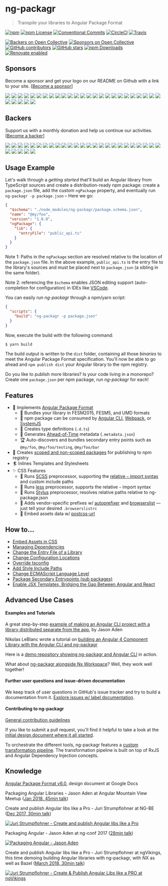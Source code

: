 # ng-packagr

> Transpile your libraries to Angular Package Format


[![npm](https://img.shields.io/npm/v/ng-packagr.svg?style=flat-square)](https://www.npmjs.com/package/ng-packagr)
[![npm License](https://img.shields.io/npm/l/ng-packagr.svg?style=flat-square)](https://github.com/ng-packagr/ng-packagr/blob/master/LICENSE)
[![Conventional Commits](https://img.shields.io/badge/Conventional%20Commits-1.0.0-yellow.svg?style=flat-square)](https://conventionalcommits.org)
[![CircleCI](https://img.shields.io/circleci/project/github/ng-packagr/ng-packagr/master.svg?label=Circle%20CI&style=flat-square)](https://circleci.com/gh/ng-packagr/ng-packagr)
[![Travis](https://img.shields.io/travis/ng-packagr/ng-packagr/master.svg?label=Travis%20CI&style=flat-square)](https://travis-ci.org/ng-packagr/ng-packagr)

[![Backers on Open Collective](https://opencollective.com/ng-packagr/backers/badge.svg?style=flat-square)](#backers)
[![Sponsors on Open Collective](https://opencollective.com/ng-packagr/sponsors/badge.svg?style=flat-square)](#sponsors)
[![GitHub contributors](https://img.shields.io/github/contributors/ng-packagr/ng-packagr.svg?style=flat-square)](https://github.com/ng-packagr/ng-packagr)
[![GitHub stars](https://img.shields.io/github/stars/ng-packagr/ng-packagr.svg?label=GitHub%20Stars&style=flat-square)](https://github.com/ng-packagr/ng-packagr)
[![npm Downloads](https://img.shields.io/npm/dw/ng-packagr.svg?style=flat-square)](https://www.npmjs.com/package/ng-packagr)
[![Renovate enabled](https://img.shields.io/badge/renovate-enabled-brightgreen.svg?style=flat-square)](https://renovateapp.com/)


## Sponsors

Become a sponsor and get your logo on our README on Github with a link to your
site.
[[Become a sponsor](https://opencollective.com/ng-packagr#contributors)]

<a href="https://opencollective.com/ng-packagr/sponsor/0/website" target="_blank"><img src="https://opencollective.com/ng-packagr/sponsor/0/avatar.svg"></a>
<a href="https://opencollective.com/ng-packagr/sponsor/1/website" target="_blank"><img src="https://opencollective.com/ng-packagr/sponsor/1/avatar.svg"></a>
<a href="https://opencollective.com/ng-packagr/sponsor/2/website" target="_blank"><img src="https://opencollective.com/ng-packagr/sponsor/2/avatar.svg"></a>
<a href="https://opencollective.com/ng-packagr/sponsor/3/website" target="_blank"><img src="https://opencollective.com/ng-packagr/sponsor/3/avatar.svg"></a>
<a href="https://opencollective.com/ng-packagr/sponsor/4/website" target="_blank"><img src="https://opencollective.com/ng-packagr/sponsor/4/avatar.svg"></a>
<a href="https://opencollective.com/ng-packagr/sponsor/5/website" target="_blank"><img src="https://opencollective.com/ng-packagr/sponsor/5/avatar.svg"></a>
<a href="https://opencollective.com/ng-packagr/sponsor/6/website" target="_blank"><img src="https://opencollective.com/ng-packagr/sponsor/6/avatar.svg"></a>
<a href="https://opencollective.com/ng-packagr/sponsor/7/website" target="_blank"><img src="https://opencollective.com/ng-packagr/sponsor/7/avatar.svg"></a>
<a href="https://opencollective.com/ng-packagr/sponsor/8/website" target="_blank"><img src="https://opencollective.com/ng-packagr/sponsor/8/avatar.svg"></a>
<a href="https://opencollective.com/ng-packagr/sponsor/9/website" target="_blank"><img src="https://opencollective.com/ng-packagr/sponsor/9/avatar.svg"></a>
<a href="https://opencollective.com/ng-packagr/sponsor/10/website" target="_blank"><img src="https://opencollective.com/ng-packagr/sponsor/10/avatar.svg"></a>
<a href="https://opencollective.com/ng-packagr/sponsor/11/website" target="_blank"><img src="https://opencollective.com/ng-packagr/sponsor/11/avatar.svg"></a>
<a href="https://opencollective.com/ng-packagr/sponsor/12/website" target="_blank"><img src="https://opencollective.com/ng-packagr/sponsor/12/avatar.svg"></a>
<a href="https://opencollective.com/ng-packagr/sponsor/13/website" target="_blank"><img src="https://opencollective.com/ng-packagr/sponsor/13/avatar.svg"></a>
<a href="https://opencollective.com/ng-packagr/sponsor/14/website" target="_blank"><img src="https://opencollective.com/ng-packagr/sponsor/14/avatar.svg"></a>
<a href="https://opencollective.com/ng-packagr/sponsor/15/website" target="_blank"><img src="https://opencollective.com/ng-packagr/sponsor/15/avatar.svg"></a>
<a href="https://opencollective.com/ng-packagr/sponsor/16/website" target="_blank"><img src="https://opencollective.com/ng-packagr/sponsor/16/avatar.svg"></a>
<a href="https://opencollective.com/ng-packagr/sponsor/17/website" target="_blank"><img src="https://opencollective.com/ng-packagr/sponsor/17/avatar.svg"></a>
<a href="https://opencollective.com/ng-packagr/sponsor/18/website" target="_blank"><img src="https://opencollective.com/ng-packagr/sponsor/18/avatar.svg"></a>
<a href="https://opencollective.com/ng-packagr/sponsor/19/website" target="_blank"><img src="https://opencollective.com/ng-packagr/sponsor/19/avatar.svg"></a>
<a href="https://opencollective.com/ng-packagr/sponsor/20/website" target="_blank"><img src="https://opencollective.com/ng-packagr/sponsor/20/avatar.svg"></a>
<a href="https://opencollective.com/ng-packagr/sponsor/21/website" target="_blank"><img src="https://opencollective.com/ng-packagr/sponsor/21/avatar.svg"></a>
<a href="https://opencollective.com/ng-packagr/sponsor/22/website" target="_blank"><img src="https://opencollective.com/ng-packagr/sponsor/22/avatar.svg"></a>
<a href="https://opencollective.com/ng-packagr/sponsor/23/website" target="_blank"><img src="https://opencollective.com/ng-packagr/sponsor/23/avatar.svg"></a>
<a href="https://opencollective.com/ng-packagr/sponsor/24/website" target="_blank"><img src="https://opencollective.com/ng-packagr/sponsor/24/avatar.svg"></a>
<a href="https://opencollective.com/ng-packagr/sponsor/25/website" target="_blank"><img src="https://opencollective.com/ng-packagr/sponsor/25/avatar.svg"></a>
<a href="https://opencollective.com/ng-packagr/sponsor/26/website" target="_blank"><img src="https://opencollective.com/ng-packagr/sponsor/26/avatar.svg"></a>
<a href="https://opencollective.com/ng-packagr/sponsor/27/website" target="_blank"><img src="https://opencollective.com/ng-packagr/sponsor/27/avatar.svg"></a>
<a href="https://opencollective.com/ng-packagr/sponsor/28/website" target="_blank"><img src="https://opencollective.com/ng-packagr/sponsor/28/avatar.svg"></a>
<a href="https://opencollective.com/ng-packagr/sponsor/29/website" target="_blank"><img src="https://opencollective.com/ng-packagr/sponsor/29/avatar.svg"></a>


## Backers

Support us with a monthly donation and help us continue our activities.
[[Become a backer](https://opencollective.com/ng-packagr#contributors)]

<a href="https://opencollective.com/ng-packagr/backer/0/website" target="_blank"><img src="https://opencollective.com/ng-packagr/backer/0/avatar.svg"></a>
<a href="https://opencollective.com/ng-packagr/backer/1/website" target="_blank"><img src="https://opencollective.com/ng-packagr/backer/1/avatar.svg"></a>
<a href="https://opencollective.com/ng-packagr/backer/2/website" target="_blank"><img src="https://opencollective.com/ng-packagr/backer/2/avatar.svg"></a>
<a href="https://opencollective.com/ng-packagr/backer/3/website" target="_blank"><img src="https://opencollective.com/ng-packagr/backer/3/avatar.svg"></a>
<a href="https://opencollective.com/ng-packagr/backer/4/website" target="_blank"><img src="https://opencollective.com/ng-packagr/backer/4/avatar.svg"></a>
<a href="https://opencollective.com/ng-packagr/backer/5/website" target="_blank"><img src="https://opencollective.com/ng-packagr/backer/5/avatar.svg"></a>
<a href="https://opencollective.com/ng-packagr/backer/6/website" target="_blank"><img src="https://opencollective.com/ng-packagr/backer/6/avatar.svg"></a>
<a href="https://opencollective.com/ng-packagr/backer/7/website" target="_blank"><img src="https://opencollective.com/ng-packagr/backer/7/avatar.svg"></a>
<a href="https://opencollective.com/ng-packagr/backer/8/website" target="_blank"><img src="https://opencollective.com/ng-packagr/backer/8/avatar.svg"></a>
<a href="https://opencollective.com/ng-packagr/backer/9/website" target="_blank"><img src="https://opencollective.com/ng-packagr/backer/9/avatar.svg"></a>
<a href="https://opencollective.com/ng-packagr/backer/10/website" target="_blank"><img src="https://opencollective.com/ng-packagr/backer/10/avatar.svg"></a>
<a href="https://opencollective.com/ng-packagr/backer/11/website" target="_blank"><img src="https://opencollective.com/ng-packagr/backer/11/avatar.svg"></a>
<a href="https://opencollective.com/ng-packagr/backer/12/website" target="_blank"><img src="https://opencollective.com/ng-packagr/backer/12/avatar.svg"></a>
<a href="https://opencollective.com/ng-packagr/backer/13/website" target="_blank"><img src="https://opencollective.com/ng-packagr/backer/13/avatar.svg"></a>
<a href="https://opencollective.com/ng-packagr/backer/14/website" target="_blank"><img src="https://opencollective.com/ng-packagr/backer/14/avatar.svg"></a>
<a href="https://opencollective.com/ng-packagr/backer/15/website" target="_blank"><img src="https://opencollective.com/ng-packagr/backer/15/avatar.svg"></a>
<a href="https://opencollective.com/ng-packagr/backer/16/website" target="_blank"><img src="https://opencollective.com/ng-packagr/backer/16/avatar.svg"></a>
<a href="https://opencollective.com/ng-packagr/backer/17/website" target="_blank"><img src="https://opencollective.com/ng-packagr/backer/17/avatar.svg"></a>
<a href="https://opencollective.com/ng-packagr/backer/18/website" target="_blank"><img src="https://opencollective.com/ng-packagr/backer/18/avatar.svg"></a>
<a href="https://opencollective.com/ng-packagr/backer/19/website" target="_blank"><img src="https://opencollective.com/ng-packagr/backer/19/avatar.svg"></a>
<a href="https://opencollective.com/ng-packagr/backer/20/website" target="_blank"><img src="https://opencollective.com/ng-packagr/backer/20/avatar.svg"></a>
<a href="https://opencollective.com/ng-packagr/backer/21/website" target="_blank"><img src="https://opencollective.com/ng-packagr/backer/21/avatar.svg"></a>
<a href="https://opencollective.com/ng-packagr/backer/22/website" target="_blank"><img src="https://opencollective.com/ng-packagr/backer/22/avatar.svg"></a>
<a href="https://opencollective.com/ng-packagr/backer/23/website" target="_blank"><img src="https://opencollective.com/ng-packagr/backer/23/avatar.svg"></a>
<a href="https://opencollective.com/ng-packagr/backer/24/website" target="_blank"><img src="https://opencollective.com/ng-packagr/backer/24/avatar.svg"></a>
<a href="https://opencollective.com/ng-packagr/backer/25/website" target="_blank"><img src="https://opencollective.com/ng-packagr/backer/25/avatar.svg"></a>
<a href="https://opencollective.com/ng-packagr/backer/26/website" target="_blank"><img src="https://opencollective.com/ng-packagr/backer/26/avatar.svg"></a>
<a href="https://opencollective.com/ng-packagr/backer/27/website" target="_blank"><img src="https://opencollective.com/ng-packagr/backer/27/avatar.svg"></a>
<a href="https://opencollective.com/ng-packagr/backer/28/website" target="_blank"><img src="https://opencollective.com/ng-packagr/backer/28/avatar.svg"></a>
<a href="https://opencollective.com/ng-packagr/backer/29/website" target="_blank"><img src="https://opencollective.com/ng-packagr/backer/29/avatar.svg"></a>


## Usage Example

Let's walk through a _getting started_ that'll build an Angular library from TypeScript sources and create a distribution-ready npm package:
create a `package.json` file, add the custom `ngPackage` property, and eventually run `ng-packagr -p package.json`
– Here we go:

```json
{
  "$schema": "./node_modules/ng-packagr/package.schema.json",
  "name": "@my/foo",
  "version": "1.0.0",
  "ngPackage": {
    "lib": {
      "entryFile": "public_api.ts"
    }
  }
}
```

Note 1: Paths in the `ngPackage` section are resolved relative to the location of the `package.json` file.
In the above example, `public_api.ts` is the entry file to the library's sources and must be placed next to `package.json` (a sibling in the same folder).

Note 2: referencing the `$schema` enables JSON editing support (auto-completion for configuration) in IDEs like [VSCode](https://github.com/Microsoft/vscode).

You can easily run _ng-packagr_ through a npm/yarn script:

```json
{
  "scripts": {
    "build": "ng-packagr -p package.json"
  }
}
```

Now, execute the build with the following command:

```bash
$ yarn build
```

The build output is written to the `dist` folder, containing all those _binaries_ to meet the Angular Package Format specification.
You'll now be able to go ahead and `npm publish dist` your Angular library to the npm registry.

Do you like to publish more libraries?
Is your code living in a monorepo?
Create one `package.json` per npm package, run _ng-packagr_ for each!

## Features

* :gift: Implements [Angular Package Format](https://docs.google.com/document/d/1CZC2rcpxffTDfRDs6p1cfbmKNLA6x5O-NtkJglDaBVs/preview)
  * :checkered_flag: Bundles your library in FESM2015, FESM5, and UMD formats
  * :school_satchel: npm package can be consumed by [Angular CLI](https://github.com/angular/angular-cli), [Webpack](https://github.com/webpack/webpack), or [SystemJS](https://github.com/systemjs/systemjs)
  * :dancer: Creates type definitions (`.d.ts`)
  * :runner: Generates [Ahead-of-Time](https://angular.io/guide/aot-compiler#why-do-aot-compilation) metadata (`.metadata.json`)
  * :trophy: Auto-discovers and bundles secondary entry points such as `@my/foo`, `@my/foo/testing`, `@my/foo/bar`
* :mag_right: Creates [scoped and non-scoped packages](https://docs.npmjs.com/misc/scope) for publishing to npm registry
* :surfer: Inlines Templates and Stylesheets
* :sparkles: CSS Features
  * :camel: Runs [SCSS](http://sass-lang.com/guide) preprocessor, supporting the [relative `~` import syntax](https://github.com/webpack-contrib/sass-loader#imports) and custom include paths
  * :elephant: Runs [less](http://lesscss.org/#getting-started) preprocessor, supports the relative `~` import syntax
  * :snake: Runs [Stylus](http://stylus-lang.com) preprocessor, resolves relative paths relative to ng-package.json
  * :monkey: Adds vendor-specific prefixes w/ [autoprefixer](https://github.com/postcss/autoprefixer#autoprefixer-) and [browserslist](https://github.com/ai/browserslist#queries) &mdash; just tell your desired `.browserslistrc`
  * :tiger: Embed assets data w/ [postcss-url](https://github.com/postcss/postcss-url#inline)


## How to…
- [Embed Assets in CSS](docs/embed-assets-css.md)
- [Managing Dependencies](docs/dependencies.md)
- [Change the Entry File of a Library](docs/entry-file.md)
- [Change Configuration Locations](docs/configuration-locations.md)
- [Override tsconfig](docs/override-tsconfig.md)
- [Add Style Include Paths](docs/style-include-paths.md)
- [Change ECMAScript Language Level](docs/language-level.md)
- [Package Secondary Entrypoints (sub packages)](docs/secondary-entrypoints.md)
- [Enable JSX Templates, Bridging the Gap Between Angular and React](docs/jsx.md)

## Advanced Use Cases

#### Examples and Tutorials

A great step-by-step [example of making an Angular CLI project with a library distributed separate from the app](https://github.com/jasonaden/angular-cli-lib-example), by Jason Aden

Nikolas LeBlanc wrote a tutorial on [building an Angular 4 Component Library with the Angular CLI and ng-packagr](https://medium.com/@ngl817/building-an-angular-4-component-library-with-the-angular-cli-and-ng-packagr-53b2ade0701e)

Here is a [demo repository showing ng-packagr and Angular CLI](https://github.com/ng-packagr/ng-packaged) in action.

What about [ng-packagr alongside Nx Workspace](https://github.com/ng-packagr/nx-packaged)? Well, they work well together!

#### Further user questions and issue-driven documentation

We keep track of user questions in GitHub's issue tracker and try to build a documentation from it.
[Explore issues w/ label documentation](https://github.com/ng-packagr/ng-packagr/issues?q=label%3Adocumentation%20).

#### Contributing to ng-packagr

[General contribution guidelines](./CONTRIBUTING.md)

If you like to submit a pull request, you'll find it helpful to take a look at the [initial design document where it all started](./docs/DESIGN.md).

To orchestrate the different tools, ng-packagr features a [custom transformation pipeline](docs/transformation-pipeline.md#a-transformation-pipeline). The transformation pipeline is built on top of RxJS and Angular Dependency Injection concepts.

## Knowledge

[Angular Package Format v6.0](https://docs.google.com/document/d/1CZC2rcpxffTDfRDs6p1cfbmKNLA6x5O-NtkJglDaBVs/preview), design document at Google Docs

Packaging Angular Libraries - Jason Aden at Angular Mountain View Meetup ([Jan 2018, 45min talk](https://www.youtube.com/watch?v=QfvwQEJVOig&t=3612s))

Create and publish Angular libs like a Pro - Juri Strumpflohner at NG-BE ([Dec 2017, 30min talk](https://youtu.be/K4YMmwxGKjY))

[![Juri Strumpflohner - Create and publish Angular libs like a Pro](https://img.youtube.com/vi/K4YMmwxGKjY/0.jpg)](https://youtu.be/K4YMmwxGKjY)

Packaging Angular - Jason Aden at ng-conf 2017 ([28min talk](https://youtu.be/unICbsPGFIA))

[![Packaging Angular - Jason Aden](https://img.youtube.com/vi/unICbsPGFIA/0.jpg)](https://youtu.be/unICbsPGFIA)


Create and publish Angular libs like a Pro - Juri Strumpflohner at ngVikings, this time demoing building Angular libraries with ng-packagr, with NX as well as Bazel ([March 2018, 30min talk](https://youtu.be/Tw8TCgeqotg))

[![Juri Strumpflohner - Create & Publish Angular Libs like a PRO at ngVikings](https://img.youtube.com/vi/Tw8TCgeqotg/0.jpg)](https://youtu.be/Tw8TCgeqotg)
